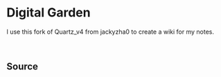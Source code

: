 # Digital Garden

I use this fork of Quartz_v4 from jackyzha0 to create a wiki for my notes.

<br/>

## Source

<p align="center">
  <a href="https://github.com/sponsors/jackyzha0"/>
</p>
